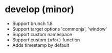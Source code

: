 # develop (minor)

* Support brunch 1.8
* Support target options 'commonjs', 'window'
* Support custom namespace
* Support custom `info()` function
* Adds timestamp by default
